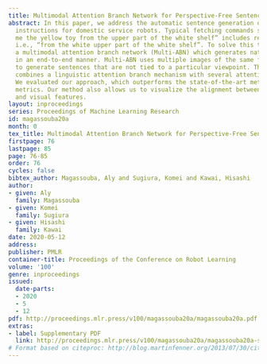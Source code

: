 ```yaml
---
title: Multimodal Attention Branch Network for Perspective-Free Sentence Generation
abstract: In this paper, we address the automatic sentence generation of fetching
  instructions for domestic service robots. Typical fetching commands such as “bring
  me the yellow toy from the upper part of the white shelf” includes referring expressions,
  i.e., “from the white upper part of the white shelf”. To solve this task, we propose
  a multimodal attention branch network (Multi-ABN) which generates natural sentences
  in an end-to-end manner. Multi-ABN uses multiple images of the same fixed scene
  to generate sentences that are not tied to a particular viewpoint. This approach
  combines a linguistic attention branch mechanism with several attention branch mechanisms.
  We evaluated our approach, which outperforms the state-of-the-art method on a standard
  metrics. Our method also allows us to visualize the alignment between the linguistic
  and visual features.
layout: inproceedings
series: Proceedings of Machine Learning Research
id: magassouba20a
month: 0
tex_title: Multimodal Attention Branch Network for Perspective-Free Sentence Generation
firstpage: 76
lastpage: 85
page: 76-85
order: 76
cycles: false
bibtex_author: Magassouba, Aly and Sugiura, Komei and Kawai, Hisashi
author:
- given: Aly
  family: Magassouba
- given: Komei
  family: Sugiura
- given: Hisashi
  family: Kawai
date: 2020-05-12
address: 
publisher: PMLR
container-title: Proceedings of the Conference on Robot Learning
volume: '100'
genre: inproceedings
issued:
  date-parts:
  - 2020
  - 5
  - 12
pdf: http://proceedings.mlr.press/v100/magassouba20a/magassouba20a.pdf
extras:
- label: Supplementary PDF
  link: http://proceedings.mlr.press/v100/magassouba20a/magassouba20a-supp.pdf
# Format based on citeproc: http://blog.martinfenner.org/2013/07/30/citeproc-yaml-for-bibliographies/
---
```

